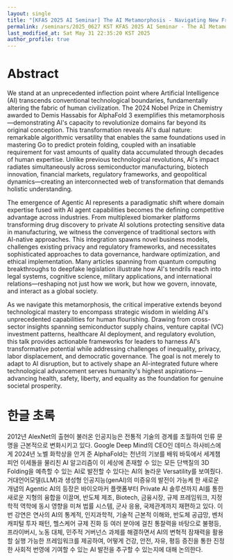 ```yaml
---
layout: single
title: "[KFAS 2025 AI Seminar] The AI Metamorphosis - Navigating New Frontiers in Technology, Society, and Human Experience"
permalink: /seminars/2025_0627 KST KFAS 2025 AI Seminar - The AI Metamorphosis - Navigating New Frontiers in Technology, Society, and Human Experience/abstract
last_modified_at: Sat May 31 22:35:20 KST 2025
author_profile: true
---
```


# Abstract

We stand at an unprecedented inflection point where Artificial Intelligence (AI) transcends conventional technological boundaries, fundamentally altering the fabric of human civilization. The 2024 Nobel Prize in Chemistry awarded to Demis Hassabis for AlphaFold 3 exemplifies this metamorphosis—demonstrating AI's capacity to revolutionize domains far beyond its original conception. This transformation reveals AI's dual nature: remarkable algorithmic versatility that enables the same foundations used in mastering Go to predict protein folding, coupled with an insatiable requirement for vast amounts of quality data accumulated through decades of human expertise. Unlike previous technological revolutions, AI's impact radiates simultaneously across semiconductor manufacturing, biotech innovation, financial markets, regulatory frameworks, and geopolitical dynamics—creating an interconnected web of transformation that demands holistic understanding.

The emergence of Agentic AI represents a paradigmatic shift where domain expertise fused with AI agent capabilities becomes the defining competitive advantage across industries. From multiplexed biomarker platforms transforming drug discovery to private AI solutions protecting sensitive data in manufacturing, we witness the convergence of traditional sectors with AI-native approaches. This integration spawns novel business models, challenges existing privacy and regulatory frameworks, and necessitates sophisticated approaches to data governance, hardware optimization, and ethical implementation. Many articles spanning from quantum computing breakthroughs to deepfake legislation illustrate how AI's tendrils reach into legal systems, cognitive science, military applications, and international relations—reshaping not just how we work, but how we govern, innovate, and interact as a global society.

As we navigate this metamorphosis, the critical imperative extends beyond technological mastery to encompass strategic wisdom in wielding AI's unprecedented capabilities for human flourishing. Drawing from cross-sector insights spanning semiconductor supply chains, venture capital (VC) investment patterns, healthcare AI deployment, and regulatory evolution, this talk provides actionable frameworks for leaders to harness AI's transformative potential while addressing challenges of inequality, privacy, labor displacement, and democratic governance. The goal is not merely to adapt to AI disruption, but to actively shape an AI-integrated future where technological advancement serves humanity's highest aspirations—advancing health, safety, liberty, and equality as the foundation for genuine societal prosperity.

# 한글 초록

2012년 AlexNet의 출현이 불러온 인공지능은 전통적 기술의 경계를 초월하여 인류 문명을 근본적으로 변화시키고 있다.
Google Deep Mind의 CEO인 데미스 하사비스에게 2024년 노벨 화학상을 안겨 준 AlphaFold는
천년의 기보를 배워 바둑에서 세계챔피언 이세돌을 물리친 AI 알고리즘이
이 세상에 존재할 수 있는 모든 단백질의 3D Folding을 예측할 수 있는 AI로 발전할 수 있다는
AI의 놀라운 Versatility를 보여줬다.
거대언어모델(LLM)과 생성형 인공지능(genAI)의 미증유의 발전이 가능케 한 새로운 개념의 Agentic AI의 등장은
바이오마커 플랫폼부터 Private AI 솔루션까지 AI를 통한 새로운 지형의 융합을 이끌며,
반도체 제조, Biotech, 금융시장, 규제 프레임워크, 지정학적 역학에 동시 영향을 미쳐 법률 시스템,
군사 응용, 국제관계까지 재편하고 있다.
이번 강연은 연사의 AI의 통계적, 인지과학적, 기술적 근본적 이해와,
반도체 공급망, 벤처캐피털 투자 패턴, 헬스케어 규제 진화 등 여러 분야에 걸친 통찰력을 바탕으로
불평등, 프라이버시, 노동 대체, 민주적 거버넌스 과제를 해결하면서 AI의 변혁적 잠재력을 활용할
실행 가능한 프레임워크를 제공하여,
어떻게 건강, 안전, 자유, 평등 증진을 통한 진정한 사회적 번영에 기여할 수 있는 AI 발전을 추구할 수 있는지에 대해
논의한다.
